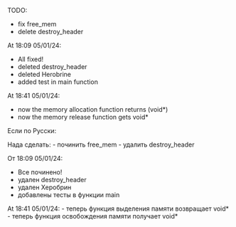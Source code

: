 TODO:
  - fix free_mem
  - delete destroy_header


At 18:09 05/01/24:
  - All fixed!
  - deleted destroy_header
  - deleted Herobrine
  - added test in main function


At 18:41 05/01/24:
  - now the memory allocation function returns (void*)
  - now the memory release function gets void*

Если по Русски:



  Нада сделать:
    - починить free_mem
    - удалить destroy_header


  От 18:09 05/01/24:
  - Все починено!
  - удален destroy_header
  - удален Херобрин
  - добавлены тесты в функции main


  At 18:41 05/01/24:
    - теперь функция выделения памяти возвращает void*
    - теперь функция освобождения памяти получает void*
